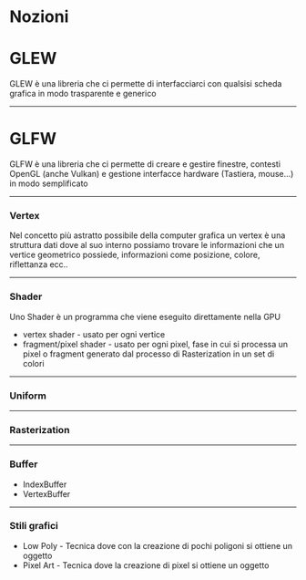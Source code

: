 # Nozioni

# GLEW
GLEW è una libreria che ci permette di interfacciarci con qualsisi scheda grafica
in modo trasparente e generico

---

# GLFW
GLFW è una libreria che ci permette di creare e gestire finestre, contesti
OpenGL (anche Vulkan) e gestione interfacce hardware (Tastiera, mouse...) in modo semplificato

---
### Vertex
Nel concetto più astratto possibile della computer grafica un vertex è una struttura dati
dove al suo interno possiamo trovare le informazioni che un vertice geometrico possiede, informazioni come posizione, colore, riflettanza ecc..

---

### Shader
Uno Shader è un programma che viene eseguito direttamente nella GPU


* vertex shader - usato per ogni vertice
* fragment/pixel shader - usato per ogni pixel, fase in cui si processa un pixel o fragment generato dal processo di Rasterization in un set di colori

---

### Uniform


---

### Rasterization

---

### Buffer
* IndexBuffer
* VertexBuffer

---

### Stili grafici
* Low Poly - Tecnica dove con la creazione di pochi poligoni si ottiene un oggetto
* Pixel Art - Tecnica dove la creazione di pixel si ottiene un oggetto
